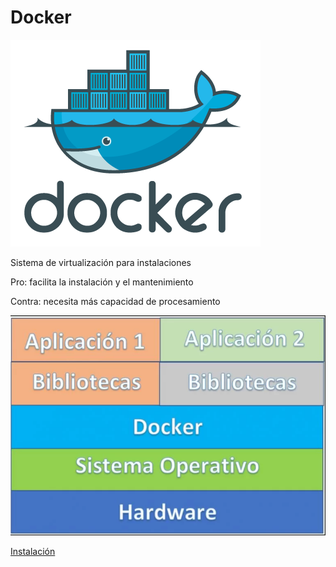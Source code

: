 # Docker

![](./images/docker.png)

Sistema de virtualización para instalaciones

Pro: facilita la instalación y el mantenimiento

Contra: necesita más capacidad de procesamiento


![](./images/arquitecturaDocker.png)

[Instalación](https://domotica.solar/instalar-software-gestion-domotica-y-solar-mas-facil-imposible)